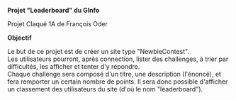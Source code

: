 **Projet "Leaderboard" du GInfo**

Projet Claqué 1A de François Oder

**Objectif**

Le but de ce projet est de créer un site type "NewbieContest".\
Les utilisateurs pourront, après connection, lister des challenges, à trier par difficultés, les afficher et tenter d'y répondre.\
Chaque challenge sera composé d'un titre, une description (l'énoncé), et fera remporter un certain nombre de points. 
Il sera donc possible d'afficher un classement des utilisateurs du site (d'où le nom "leaderboard").
